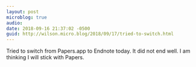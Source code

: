 ```yaml
---
layout: post
microblog: true
audio: 
date: 2018-09-16 21:37:02 -0500
guid: http://wilson.micro.blog/2018/09/17/tried-to-switch.html
---
```

Tried to switch from Papers.app to Endnote today. It did not end well. I am thinking I will stick with Papers. 
